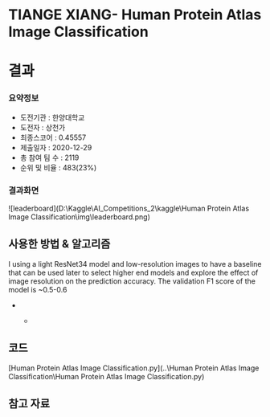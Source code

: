 # TIANGE XIANG- Human Protein Atlas Image Classification

# 결과

### 요약정보

- 도전기관 : 한양대학교
- 도전자 : 상천가
- 최종스코어 : 0.45557
- 제출일자 : 2020-12-29
- 총 참여 팀 수 : 2119
- 순위 및 비율 : 483(23%)

### 결과화면

![leaderboard](D:\Kaggle\AI_Competitions_2\kaggle\Human Protein Atlas Image Classification\img\leaderboard.png)

## 사용한 방법 & 알고리즘

 I  using a light ResNet34 model and low-resolution images to have a baseline that can be used later to select higher end models and explore the effect of image resolution on the prediction accuracy. The validation F1 score of the model is ~0.5-0.6

- - ```
    
    ```

## 코드

 [Human Protein Atlas Image Classification.py](..\Human Protein Atlas Image Classification\Human Protein Atlas Image Classification.py) 

## 참고 자료

